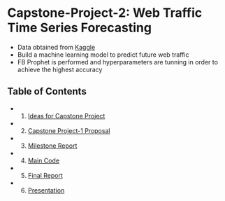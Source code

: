 # Capstone-Project-2: Web Traffic Time Series Forecasting

- Data obtained from [Kaggle](https://www.kaggle.com/c/web-traffic-time-series-forecasting/data)
- Build a machine learning model to predict future web traffic
- FB Prophet is performed and hyperparameters are tunning in order to achieve the highest accuracy

## Table of Contents
- 1. [Ideas for Capstone Project](https://github.com/jyin82/Capstone-Project-2/blob/master/Reports/1.%20Ideas%20for%20Capstone%20Project-2.docx)
- 2. [Capstone Project-1 Proposal](https://github.com/jyin82/Capstone-Project-2/blob/master/Reports/2.%20Capstone%20Project-2%20Proposal.docx)
- 3. [Milestone Report](https://github.com/jyin82/Capstone-Project-2/blob/master/Reports/3.%20Report%201-Web%20Traffic%20Forecasting.docx)
- 4. [Main Code](https://github.com/jyin82/Capstone-Project-2/blob/master/Reports/4.%20Capstone%20Project%202-Web%20Traffic%20Forecasting.ipynb)
- 5. [Final Report](https://github.com/jyin82/Capstone-Project-2/blob/master/Reports/5.%20Final%20Report-Web%20Traffic%20Forecasting.docx)
- 6. [Presentation](https://github.com/jyin82/Capstone-Project-2/blob/master/Reports/6.%20Presentation-Web%20Traffic%20Forecasting.pptx)
